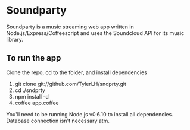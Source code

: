 Soundparty
=========================

Soundparty is a music streaming web app written in Node.js/Express/Coffeescript and uses the Soundcloud API for its music library.

To run the app
--------------------

Clone the repo, cd to the folder, and install dependencies

1. git clone git://github.com/TylerLH/sndprty.git
2. cd ./sndprty
3. npm install -d
4. coffee app.coffee

You'll need to be running Node.js v0.6.10 to install all dependencies. Database connection isn't necessary atm.